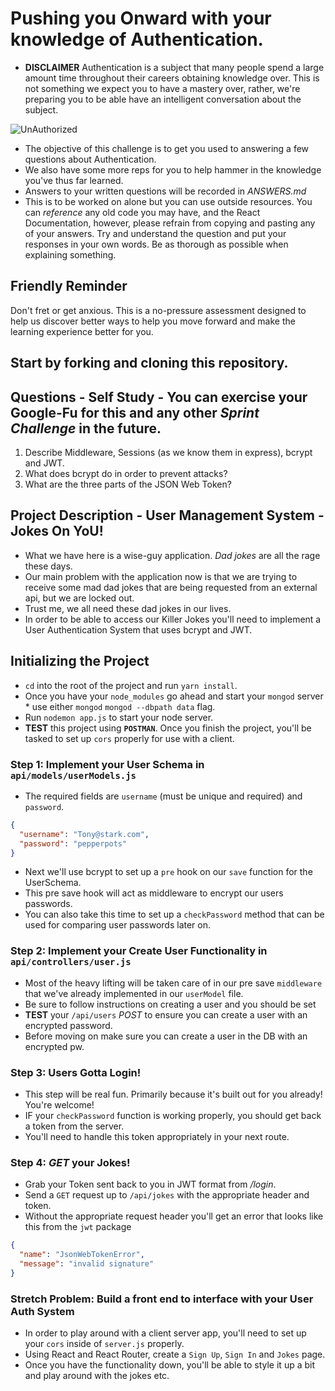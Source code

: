 # Pushing you Onward with your knowledge of Authentication.

- **DISCLAIMER** Authentication is a subject that many people spend a large amount time throughout their careers obtaining knowledge over. This is not something we expect you to have a mastery over, rather, we're preparing you to be able have an intelligent conversation about the subject.

![UnAuthorized](keep-calm-you-are-not-authorized.png)

- The objective of this challenge is to get you used to answering a few questions about Authentication.
- We also have some more reps for you to help hammer in the knowledge you've thus far learned.
- Answers to your written questions will be recorded in _ANSWERS.md_
- This is to be worked on alone but you can use outside resources. You can _reference_ any old code you may have, and the React Documentation, however, please refrain from copying and pasting any of your answers. Try and understand the question and put your responses in your own words. Be as thorough as possible when explaining something.

## Friendly Reminder

Don't fret or get anxious. This is a no-pressure assessment designed to help us discover better ways to help you move forward and make the learning experience better for you.

## Start by forking and cloning this repository.

## Questions - Self Study - You can exercise your Google-Fu for this and any other _Sprint Challenge_ in the future.

1.  Describe Middleware, Sessions (as we know them in express), bcrypt and JWT.
1.  What does bcrypt do in order to prevent attacks?
1.  What are the three parts of the JSON Web Token?

## Project Description - User Management System - Jokes On YoU!

- What we have here is a wise-guy application. _Dad jokes_ are all the rage these days.
- Our main problem with the application now is that we are trying to receive some mad dad jokes that are being requested from an external api, but we are locked out.
- Trust me, we all need these dad jokes in our lives.
- In order to be able to access our Killer Jokes you'll need to implement a User Authentication System that uses bcrypt and JWT.

## Initializing the Project

- `cd` into the root of the project and run `yarn install`.
- Once you have your `node_modules` go ahead and start your `mongod` server \* use either `mongod` `mongod --dbpath data` flag.
- Run `nodemon app.js` to start your node server.
- **TEST** this project using **`POSTMAN`**. Once you finish the project, you'll be tasked to set up `cors` properly for use with a client.

### Step 1: Implement your User Schema in `api/models/userModels.js`

- The required fields are `username` (must be unique and required) and `password`.

```json
{
  "username": "Tony@stark.com",
  "password": "pepperpots"
}
```

- Next we'll use bcrypt to set up a `pre` hook on our `save` function for the UserSchema.
- This pre save hook will act as middleware to encrypt our users passwords.
- You can also take this time to set up a `checkPassword` method that can be used for comparing user passwords later on.

### Step 2: Implement your Create User Functionality in `api/controllers/user.js`

- Most of the heavy lifting will be taken care of in our pre save `middleware` that we've already implemented in our `userModel` file.
- Be sure to follow instructions on creating a user and you should be set
- **TEST** your `/api/users` _POST_ to ensure you can create a user with an encrypted password.
- Before moving on make sure you can create a user in the DB with an encrypted pw.

### Step 3: Users Gotta Login!

- This step will be real fun. Primarily because it's built out for you already! You're welcome!
- IF your `checkPassword` function is working properly, you should get back a token from the server.
- You'll need to handle this token appropriately in your next route.

### Step 4: _GET_ your Jokes!

- Grab your Token sent back to you in JWT format from _/login_.
- Send a `GET` request up to `/api/jokes` with the appropriate header and token.
- Without the appropriate request header you'll get an error that looks like this from the `jwt` package

```json
{
  "name": "JsonWebTokenError",
  "message": "invalid signature"
}
```

### Stretch Problem: Build a front end to interface with your User Auth System

- In order to play around with a client server app, you'll need to set up your `cors` inside of `server.js` properly.
- Using React and React Router, create a `Sign Up`, `Sign In` and `Jokes` page.
- Once you have the functionality down, you'll be able to style it up a bit and play around with the jokes etc.

